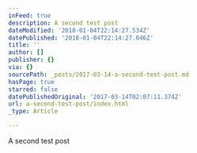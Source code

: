 ```yaml
---
inFeed: true
description: A second test post
dateModified: '2018-01-04T22:14:27.534Z'
datePublished: '2018-01-04T22:14:27.846Z'
title: ''
author: []
publisher: {}
via: {}
sourcePath: _posts/2017-03-14-a-second-test-post.md
hasPage: true
starred: false
datePublishedOriginal: '2017-03-14T02:07:11.374Z'
url: a-second-test-post/index.html
_type: Article

---
```

A second test post